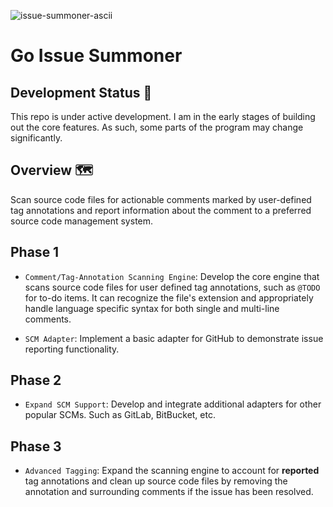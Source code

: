 ![issue-summoner-ascii](https://github.com/AntoninoAdornetto/go-issue-summoner/assets/70185688/ccf65400-f43d-4b5b-91ac-46694ccf7d08)

# Go Issue Summoner

## Development Status :construction:

This repo is under active development. I am in the early stages of building out the core features. As such, some parts of the program may change significantly.

## Overview :world_map:

Scan source code files for actionable comments marked by user-defined tag annotations and report information about the comment to a preferred source code management system.

## Phase 1

- `Comment/Tag-Annotation Scanning Engine`: Develop the core engine that scans source code files for user defined tag annotations, such as `@TODO` for to-do items. It can recognize the file's extension and appropriately handle language specific syntax for both single and multi-line comments.

- `SCM Adapter`: Implement a basic adapter for GitHub to demonstrate issue reporting functionality.

## Phase 2

- `Expand SCM Support`: Develop and integrate additional adapters for other popular SCMs. Such as GitLab, BitBucket, etc.

## Phase 3

- `Advanced Tagging`: Expand the scanning engine to account for **reported** tag annotations and clean up source code files by removing the annotation and surrounding comments if the issue has been resolved.
